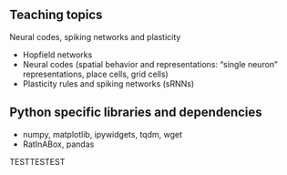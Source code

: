 ## Teaching topics

Neural codes, spiking networks and plasticity
- Hopfield networks
- Neural codes (spatial behavior and representations: “single neuron” representations, place cells, grid cells)
- Plasticity rules and spiking networks (sRNNs)


## Python specific libraries and dependencies
- numpy, matplotlib, ipywidgets, tqdm, wget
- RatInABox, pandas


TESTTESTEST
